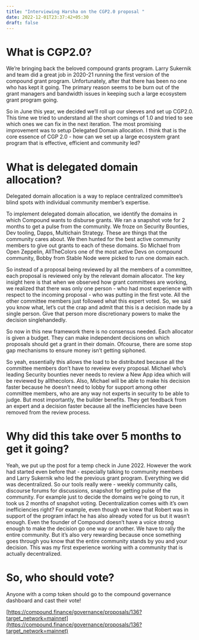 ```yaml
---
title: "Interviewing Harsha on the CGP2.0 proposal "
date: 2022-12-01T23:37:42+05:30
draft: false
---
```


# What is CGP2.0?

We’re bringing back the beloved compound grants program. Larry Sukernik and team did a great job in 2020-21 running the first version of the compound grant program. Unfortunately, after that there has been no one who has kept it going. The primary reason seems to be burn out of the grant managers and bandwidth issues in keeping such a large ecosystem grant program going. 

So in June this year, we decided we’ll roll up our sleeves and set up CGP2.0. This time we tried to understand all the short comings of 1.0 and tried to see which ones we can fix in the next iteration. The most promising improvement was to setup Delegated Domain allocation. I think that is the core essence of CGP 2.0 - how can we set up a large ecosystem grant program that is effective, efficient and community led?

# What is delegated domain allocation?

Delegated domain allocation is a way to replace centralized committee’s blind spots with individual community member’s expertise. 

To implement delegated domain allocation, we identify the domains in which Compound wants to disburse grants. We ran a snapshot vote for 2 months to get a pulse from the community. We froze on Security Bounties, Dev tooling, Dapps, Multichain Strategy. These are things that the community cares about. We then hunted for the best active community members to give out grants to each of these domains. So Michael from Open Zeppelin, AllTheColors one of the most active Devs on compound community, Bobby from Stable Node were picked to run one domain each. 

So instead of a proposal being reviewed by all the members of a committee, each proposal is reviewed only by the relevant domain allocator. The key insight here is that when we observed how grant committees are working, we realized that there was only one person - who had most experience with respect to the incoming proposal - who was putting in the first vote. All the other committee members just followed what this expert voted. So, we said you know what, let’s cut the crap and admit that this is a decision made by a single person. Give that person more discretionary powers to make the decision singlehandedly. 

So now in this new framework there is no consensus needed. Each allocator is given a budget. They can make independent decisions on which proposals should get a grant in their domain. Ofcourse, there are some stop gap mechanisms to ensure money isn’t getting siphoned. 

So yeah, essentially this allows the load to be distributed because all the committee members don’t have to reveiew every proposal. Michael who’s leading Security bounties never needs to review a New App idea which will be reviewed by allthecolors. Also, Michael will be able to make his decision faster because he doesn’t need to lobby for support among other committee members, who are any way not experts in security to be able to judge. But most importantly, the builder benefits. They get feedback from an expert and a decision faster because all the inefficiencies have been removed from the review process.

# Why did this take over 5 months to get it going?

Yeah, we put up the post for a temp check in June 2022. However the work had started even before that - especially talking to community members and Larry Sukernik who led the previous grant program. Everything we did was decentralized. So our tools really were - weekly community calls, discourse forums for discussions, snapshot for getting pulse of the community. For example just to decide the domains we’re going to run, it took us 2 months of snapshot voting. Decentralization comes with it’s own inefficiencies right? For example, even though we knew that Robert was in support of the program infact he has also already voted for us but it wasn’t enough. Even the founder of Compound doesn’t have a voice strong enough to make the decision go one way or another. We have to rally the entire community. But it’s also very rewarding because once something goes through you know that the entire community stands by you and your decision. This was my first experience working with a community that is actually decentralized. 

# So, who should vote?

Anyone with a comp token should go to the compound governance dashboard and cast their vote!

[https://compound.finance/governance/proposals/136?target_network=mainnet](https://compound.finance/governance/proposals/136?target_network=mainnet)